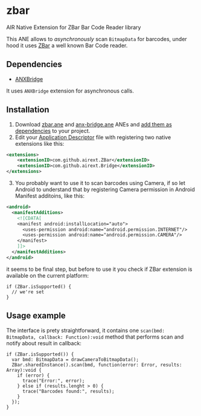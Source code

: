 # zbar
AIR Native Extension for ZBar Bar Code Reader library

This ANE allows to *asynchronously* scan `BitmapData` for barcodes, under hood it uses [ZBar](https://github.com/ZBar/ZBar) a well known Bar Code reader.

## Dependencies

* [ANXBridge](https://github.com/airext/anx-bridge)

It uses `ANXBridge` extension for asynchronous calls.

## Installation 

1. Download [zbar.ane]() and [anx-bridge.ane](https://github.com/airext/anx-bridge/blob/master/bin/anx-bridge.ane) ANEs and [add them as dependencies](http://bit.ly/2xTSJry) to your project. 
2. Edit your [Application Descriptor](http://help.adobe.com/en_US/air/build/WS5b3ccc516d4fbf351e63e3d118666ade46-7ff1.html) file with registering two native extensions like this:
```xml
<extensions>
    <extensionID>com.github.airext.ZBar</extensionID>
    <extensionID>com.github.airext.Bridge</extensionID>
</extensions>
```
3. You probably want to use it to scan barcodes using Camera, if so let Android to understand that by registering Camera permission in Android Manifest additoins, like this:
```xml
<android>
  <manifestAdditions>
    <![CDATA[
    <manifest android:installLocation="auto">
      <uses-permission android:name="android.permission.INTERNET"/>
      <uses-permission android:name="android.permission.CAMERA"/>
    </manifest>
    ]]>
  </manifestAdditions>
</android>
```
it seems to be final step, but before to use it you check if ZBar extension is available on the current platform:
```as3
if (ZBar.isSupported() {
  // we're set
}
```

## Usage example

The interface is prety straightforward, it contains one `scan(bmd: BitmapData, callback: Function):void` method that performs scan and notify about result in callback:
```as3
if (ZBar.isSupported()) {
  var bmd: BitmapData = drawCameraToBitmapData();
  ZBar.sharedInstance().scan(bmd, function(error: Error, results: Array):void {
    if (error) {
      trace("Error:", error);
    } else if (results.lenght > 0) {
      trace("Barcodes found:", results);
    }
  });
}
```
